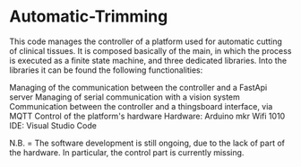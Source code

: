 # Automatic-Trimming

This code manages the controller of a platform used for automatic cutting of clinical tissues. It is composed basically of the main, in which the process is executed as a finite state machine, and three dedicated libraries. Into the libraries it can be found the following functionalities:

Managing of the communication between the controller and a FastApi server
Managing of serial communication with a vision system
Communication between the controller and a thingsboard interface, via MQTT
Control of the platform's hardware
Hardware: Arduino mkr Wifi 1010
IDE: Visual Studio Code

N.B. = The software development is still ongoing, due to the lack of part of the hardware. In particular, the control part is currently missing.
